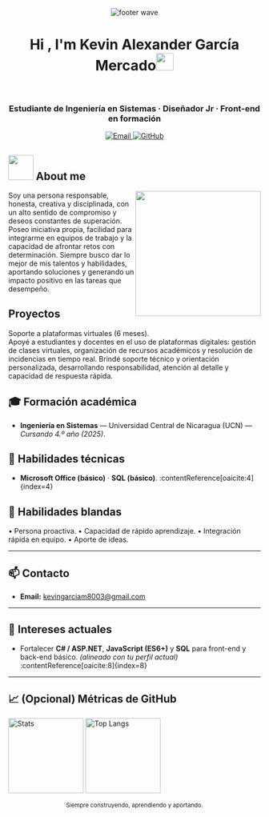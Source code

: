 
<p align="center">
  <img src="https://capsule-render.vercel.app/api?type=waving&height=100&color=0:0ea5e9,100:3b82f6" alt="footer wave" />
</p>
</div>
<h1 align="center"><b>Hi , I'm Kevin Alexander García Mercado</b><img src="https://media.giphy.com/media/hvRJCLFzcasrR4ia7z/giphy.gif" width="35"></h1>

<br>

<h3 align="center"><strong>Estudiante de Ingeniería en Sistemas</strong> · Diseñador Jr · Front-end en formación</h3>


<p align="center">
  <a href="mailto:kevingarciam8003@gmail.com">
    <img alt="Email" src="https://img.shields.io/badge/Contacto-Email-0A66C2?style=for-the-badge&logo=gmail&logoColor=white">
  
 
  <a href="https://github.com/KevinGarcia09" target="_blank">
    <img alt="GitHub" src="https://img.shields.io/badge/GitHub-KevinGarcia09-181717?style=for-the-badge&logo=github&logoColor=white">
  </a>
</p>




## <picture><img src = "https://github.com/7oSkaaa/7oSkaaa/blob/main/Images/about_me.gif?raw=true" width = 50px></picture> About me

<picture> <img align="right" src="https://github.com/7oSkaaa/7oSkaaa/blob/main/Images/Right_Side.gif?raw=true" width = 250px></picture>

Soy una persona responsable, honesta, creativa y disciplinada, con un alto sentido de compromiso y deseos constantes de superación. Poseo iniciativa propia, facilidad para integrarme en equipos de trabajo y la capacidad de afrontar retos con determinación. Siempre busco dar lo mejor de mis talentos y habilidades, aportando soluciones y generando un impacto positivo en las tareas que desempeño.



## Proyectos
Soporte a plataformas virtuales (6 meses).  
Apoyé a estudiantes y docentes en el uso de plataformas digitales: gestión de clases virtuales, organización de recursos académicos y resolución de incidencias en tiempo real. Brindé soporte técnico y orientación personalizada, desarrollando responsabilidad, atención al detalle y capacidad de respuesta rápida. 


## 🎓 Formación académica
- **Ingeniería en Sistemas** — Universidad Central de Nicaragua (UCN) — *Cursando 4.º año (2025)*.



## 🧰 Habilidades técnicas
- **Microsoft Office (básico)** · **SQL (básico)**. :contentReference[oaicite:4]{index=4}

## 🧗 Habilidades blandas
•	Persona proactiva.
•	Capacidad de rápido aprendizaje.
•	Integración rápida en equipo.
•	Aporte de ideas.


---

## 📫 Contacto
- **Email:** kevingarciam8003@gmail.com 
<!-- Si deseas hacerlo público, puedes agregar:
- **Teléfono:** (505) 7544-3407  :contentReference[oaicite:7]{index=7}
-->

---

## 🧭 Intereses actuales
- Fortalecer **C# / ASP.NET**, **JavaScript (ES6+)** y **SQL** para front-end y back-end básico. *(alineado con tu perfil actual)* :contentReference[oaicite:8]{index=8}

---

## 📈 (Opcional) Métricas de GitHub
<p>
  <img src="https://github-readme-stats.vercel.app/api?username=tu-usuario&show_icons=true&hide_title=true&count_private=true" height="150" alt="Stats" />
  <img src="https://github-readme-stats.vercel.app/api/top-langs/?username=tu-usuario&layout=compact" height="150" alt="Top Langs" />
</p>

<div align="center">
  <sub>Siempre construyendo, aprendiendo y aportando.</sub>
</div>
